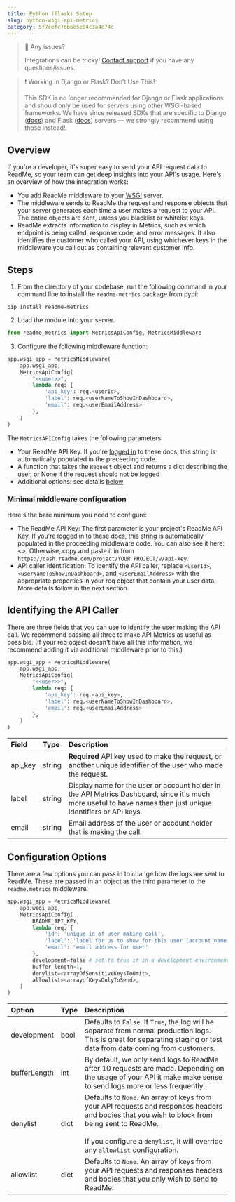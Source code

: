 ```yaml
---
title: Python (Flask) Setup
slug: python-wsgi-api-metrics
category: 5f7cefc76b6e5e04c3a4c74c
---
```


> 🚧 Any issues?
>
> Integrations can be tricky! [Contact support](https://docs.readme.com/guides/docs/contact-support) if you have any questions/issues.

> ❗ Working in Django or Flask? Don’t Use This!
>
> This SDK is no longer recommended for Django or Flask applications and should only be used for servers using other WSGI-based frameworks. We have since released SDKs that are specific to Django ([docs](https://docs.readme.com/docs/python-django-api-metrics)) and Flask ([docs](https://docs.readme.com/docs/python-flask-api-metrics)) servers — we strongly recommend using those instead!

## Overview

If you're a developer, it's super easy to send your API request data to ReadMe, so your team can get deep insights into your API's usage. Here's an overview of how the integration works:

* You add ReadMe middleware to your [WSGI](https://wsgi.readthedocs.io/) server.
* The middleware sends to ReadMe the request and response objects that your server generates each time a user makes a request to your API. The entire objects are sent, unless you blacklist or whitelist keys.
* ReadMe extracts information to display in Metrics, such as which endpoint is being called, response code, and error messages. It also identifies the customer who called your API, using whichever keys in the middleware you call out as containing relevant customer info.

## Steps

1. From the directory of your codebase, run the following command in your command line to install the `readme-metrics` package from pypi:

```shell
pip install readme-metrics
```

2. Load the module into your server.

```python
from readme_metrics import MetricsApiConfig, MetricsMiddleware
```

3. Configure the following middleware function:

```python
app.wsgi_app = MetricsMiddleware(
    app.wsgi_app,
    MetricsApiConfig(
        "<<user>>",
        lambda req: {
            'api_key': req.<userId>,
            'label': req.<userNameToShowInDashboard>,
            'email': req.<userEmailAddress>
        },
    )
)
```

The `MetricsAPIConfig` takes the following parameters:

* Your ReadMe API Key. If you're [logged in](https://dash.readme.io/to/metrics) to these docs, this string is automatically populated in the preceeding code.
* A function that takes the `Request` object and returns a dict describing the user, or None if the request should not be logged
* Additional options: see details [below](#section-configuration-options)

### Minimal middleware configuration

Here's the bare minimum you need to configure:

* The ReadMe API Key: The first parameter is your project's ReadMe API Key. If you're logged in to these docs, this string is automatically populated in the proceeding middleware code. You can also see it here: <<user>>. Otherwise, copy and paste it in from `https://dash.readme.com/project/YOUR PROJECT/v/api-key`.
* API caller identification: To identify the API caller, replace `<userId>`, `<userNameToShowInDashboard>`, and `<userEmailAddress>` with the appropriate properties in your req object that contain your user data. More details follow in the next section.

## Identifying the API Caller

There are three fields that you can use to identify the user making the API call. We recommend passing all three to make API Metrics as useful as possible. (If your req object doesn't have all this information, we recommend adding it via additional middleware prior to this.)

```python
app.wsgi_app = MetricsMiddleware(
    app.wsgi_app,
    MetricsApiConfig(
        "<<user>>",
        lambda req: {
            'api_key': req.<api_key>,
            'label': req.<userNameToShowInDashboard>,
            'email': req.<userEmailAddress>
        },
    )
)
```

| Field | Type | Description |
| :--- | :--- | :--- |
| api_key | string | **Required** API key used to make the request, or another unique identifier of the user who made the request. |
| label | string | Display name for the user or account holder in the API Metrics Dashboard, since it's much more useful to have names than just unique identifiers or API keys. |
| email | string | Email address of the user or account holder that is making the call. |

## Configuration Options

There are a few options you can pass in to change how the logs are sent to ReadMe. These are passed in an object as the third parameter to the `readme.metrics` middleware.

```python
app.wsgi_app = MetricsMiddleware(
    app.wsgi_app,
    MetricsApiConfig(
        README_API_KEY,
        lambda req: {
            'id': 'unique id of user making call',
            'label': 'label for us to show for this user (account name, user name, email, etc.)',
            'email': 'email address for user'
        },
        development=false # set to true if in a development environment
        buffer_length=1,
        denylist=<arrayOfSensitiveKeysToOmit>,
        allowlist=<arrayofKeysOnlyToSend>,
    )
)
```

| Option | Type | Description |
| :--- | :--- | :--- |
| development | bool | Defaults to `False`. If `True`, the log will be separate from normal production logs. This is great for separating staging or test data from data coming from customers. |
| bufferLength | int | By default, we only send logs to ReadMe after 10 requests are made. Depending on the usage of your API it make make sense to send logs more or less frequently. |
| denylist | dict | Defaults to `None`. An array of keys from your API requests and responses headers and bodies that you wish to block from being sent to ReadMe.<br /><br />If you configure a `denylist`, it will override any `allowlist` configuration. |
| allowlist | dict | Defaults to `None`. An array of keys from your API requests and responses headers and bodies that you only wish to send to ReadMe. |
